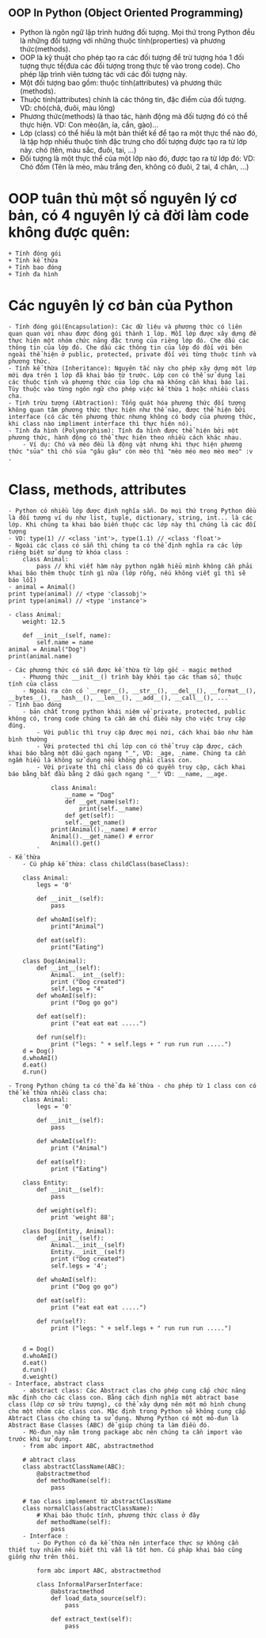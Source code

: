 ## OOP In Python (Object Oriented Programming)
- Python là ngôn ngữ lập trình hướng đối tượng. Mọi thứ trong Python đều là những đối tượng với những thuộc tính(properties) và phương thức(methods).
- OOP là kỹ thuật cho phép tạo ra các đối tượng để trừ tượng hóa 1 đối tượng thực tế(đưa các đối tượng trong thực tế vào trong code). Cho phép lập trình viên tương tác với các đối tượng này.
- Một đối tượng bao gồm: thuộc tính(attributes) và phương thức (methods).
- Thuộc tính(attributes) chính là các thông tin, đặc điểm của đối tượng. 
    VD: chó(châ, đuôi, màu lông)
- Phương thức(methods) là thao tác, hành động mà đối tượng đó có thể thực hiện. VD: Con mèo(ăn, ỉa, cắn, gào)...
- Lớp (class) có thể hiểu là một bản thiết kế để tạo ra một thực thể nào đó, là tập hợp nhiều thuộc tính đặc trưng cho đối tượng được tạo ra từ lớp này. chó (tên, màu sắc, đuôi, tai, ...)
- Đối tượng là một thực thể của một lớp nào đó, được tạo ra từ lớp đó:
    VD: Chó đốm (Tên là mèo, màu trắng đen, không có đuôi, 2 tai, 4 chân, ...)

# OOP tuân thủ một số nguyên lý cơ bản, có 4 nguyên lý cả đời làm code không được quên: 
    + Tính đóng gói
    + Tính kế thừa 
    + Tính bao đóng
    + Tính đa hình

# Các nguyên lý cơ bản của Python 
    - Tính đóng gói(Encapsulation): Các dữ liệu và phương thức có liên quan quan với nhau được đóng gói thành 1 lớp. Mỗi lớp được xây dựng để thực hiện một nhóm chức năng đặc trưng của riêng lớp đó. Che dấu các thông tin của lớp đó. Che dấu các thông tin của lớp đó đối với bên ngoài thể hiện ở public, protected, private đối với từng thuộc tính và phương thức.
    - Tính kế thừa (Inheritance): Nguyên tắc này cho phép xây dựng một lớp mới dựa trên 1 lớp đã khai báo từ trước. Lớp con có thể sử dụng lại các thuộc tính và phương thức của lớp cha mà không cần khai báo lại. Tùy thuộc vào từng ngôn ngữ cho phép việc kế thừa 1 hoặc nhiều class cha.
    - Tính trừu tượng (Abtraction): Tổng quát hóa phương thức đối tượng không quan tâm phương thức thực hiện như thế nào, được thể hiện bởi interface (có các tên phương thức nhưng không có body của phương thức, khi class nào impliment interface thì thực hiện nó).
    - Tính đa hình (Polymorphism): Tính đa hình được thể hiện bởi một phương thức, hành động có thể thực hiện theo nhiều cách khác nhau.
        - Ví dụ: Chó và mèo đều là động vật nhưng khi thực hiện phương thức "sủa" thì chó sủa "gâu gâu" còn mèo thì "mèo méo meo mèo meo" :v .
# Class, methods, attributes
    - Python có nhiều lớp được định nghĩa sẵn. Do mọi thứ trong Python đều là đối tượng ví dụ như list, tuple, dictionary, string, int... là các lớp. Khi chúng ta khai báo biến thuộc các lớp này thì chúng là các đối tượng
    - VD: type(1) // <class 'int'>, type(1.1) // <class 'float'>
    - Ngoài các class có sẵn thì chúng ta có thể định nghĩa ra các lớp riêng biệt sử dụng từ khóa class :
        class Animal:
            pass // khi viết hàm này python ngầm hiểu mình không cần phải khai báo thêm thuộc tính gì nữa (lớp rỗng, nếu không viết gì thì sẽ báo lỗi)
    - animal = Animal()
    print type(animal) // <type 'classobj'>
    print type(animal) // <type 'instance'>

    - class Animal:
        weight: 12.5
        
        def __init__(self, name):
            self.name = name
    animal = Animal("Dog")
    print(animal.name)

    - Các phương thức có sẵn được kế thừa từ lớp gốc - magic method
        - Phương thức __init__() trình bày khởi tạo các tham số, thuộc tính của class
        - Ngoài ra còn có `__repr__(), __str__(), __del__(), __format__(), __bytes__(), __hash__(), __len__(), __add__(), __call__(), ...`
    - Tính bao đóng
        - bản chất trong python khái niệm về private, protected, public không có, trong code chúng ta cần ám chỉ điều này cho việc truy cập đúng.
            - Với public thì truy cập được mọi nơi, cách khai báo như hàm bình thường
            - Với protected thì chỉ lớp con có thể truy cập được, cách khai báo bằng một dấu gạch ngang "_", VD: _age, _name. Chúng ta cần ngầm hiểu là không sử dụng nếu không phải class con.
            - Với private thì chỉ class đó có quyền truy cập, cách khai báo bằng bắt đầu bằng 2 dấu gạch ngang "__" VD: __name, __age.
            `
                class Animal:
                    __name = "Dog"
                    def __get_name(self):
                        print(self.__name)
                    def get(self):
                    self.__get_name()
                print(Animal().__name) # error
                Animal().__get_name() # error
                Animal().get()
            `
    - Kế thừa 
        - Cú pháp kế thừa: class childClass(baseClass):

        class Animal:
            legs = '0'

            def __init__(self):
                pass
            
            def whoAmI(self):
                print("Animal")
            
            def eat(self):
                print("Eating")
        
        class Dog(Animal):
            def __int__(self):
                Animal.__int__(self):
                print ("Dog created")
                self.legs = "4"
            def whoAmI(self):
                print ("Dog go go")
            
            def eat(self):
                print ("eat eat eat .....")

            def run(self):
                print ("legs: " + self.legs + " run run run .....")
        d = Dog()
        d.whoAmI()
        d.eat()
        d.run() 
    
    - Trong Python chúng ta có thể đa kế thừa - cho phép từ 1 class con có thể kế thừa nhiều class cha:
        class Animal:
            legs = '0'

            def __init__(self):
                pass

            def whoAmI(self):
                print ("Animal")
            
            def eat(self):
                print ("Eating")

        class Entity:
            def __init__(self):
                pass

            def weight(self):
                print 'weight 88';
            
        class Dog(Entity, Animal):
            def __init__(self):
                Animal.__init__(self)
                Entity.__init__(self)
                print ("Dog created")
                self.legs = '4';
            
            def whoAmI(self):
                print ("Dog go go")
            
            def eat(self):
                print ("eat eat eat .....")

            def run(self):
                print ("legs: " + self.legs + " run run run .....")
            
            
        d = Dog()
        d.whoAmI()
        d.eat()
        d.run()
        d.weight()
    - Interface, abstract class
        - abstract class: Các Abstract clas cho phép cung cấp chức năng mặc định cho các class con. Bằng cách định nghĩa một abtract base class (lớp cơ sở trừu tượng), có thể xây dựng nên một mô hình chung cho một nhóm các class con. Mặc định trong Python sẽ không cung cấp Abtract Class cho chúng ta sử dụng. Nhưng Python có một mô-đun là Abstract Base Classes (ABC) để giúp chúng ta làm điều đó.
        - Mô-đun này nằm trong package abc nên chúng ta cần import vào trước khi sử dụng.
        - from abc import ABC, abstractmethod
        
        # abtract class
        class abstractClassName(ABC):
            @abstractmethod
            def methodName(self):
                pass
        
        # tạo class implement từ abstractClassName
        class normalClass(abstractClassName):
            # Khai báo thuộc tính, phương thức class ở đây
            def methodName(self):
                pass
        - Interface :
            - Do Python có đa kế thừa nên interface thực sự không cần thiết tuy nhiên nếu biết thì vẫn là tốt hơn. Cú pháp khai báo cũng giống như trên thôi.
            
            form abc import ABC, abstractmethod

            class InformalParserInterface:
                @abstractmethod
                def load_data_source(self):
                    pass

                def extract_text(self):
                    pass

